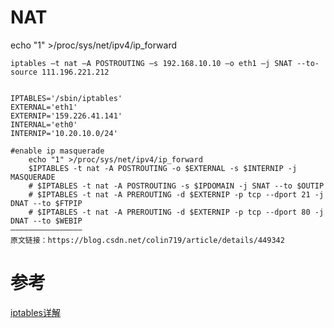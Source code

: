 # NAT

echo "1" >/proc/sys/net/ipv4/ip_forward

```
iptables –t nat –A POSTROUTING –s 192.168.10.10 –o eth1 –j SNAT --to-source 111.196.221.212

```

```

IPTABLES='/sbin/iptables'
EXTERNAL='eth1'
EXTERNIP='159.226.41.141'
INTERNAL='eth0'
INTERNIP='10.20.10.0/24'

#enable ip masquerade
    echo "1" >/proc/sys/net/ipv4/ip_forward
    $IPTABLES -t nat -A POSTROUTING -o $EXTERNAL -s $INTERNIP -j MASQUERADE
    # $IPTABLES -t nat -A POSTROUTING -s $IPDOMAIN -j SNAT --to $OUTIP
    # $IPTABLES -t nat -A PREROUTING -d $EXTERNIP -p tcp --dport 21 -j DNAT --to $FTPIP
    # $IPTABLES -t nat -A PREROUTING -d $EXTERNIP -p tcp --dport 80 -j DNAT --to $WEBIP
————————————————
原文链接：https://blog.csdn.net/colin719/article/details/449342
```


# 参考

[iptables详解](http://www.zsythink.net/archives/1199)

